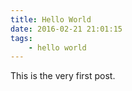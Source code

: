 ```yaml
---
title: Hello World
date: 2016-02-21 21:01:15
tags: 
	- hello world
---
```

 This is the very first post.

 <!-- more -->